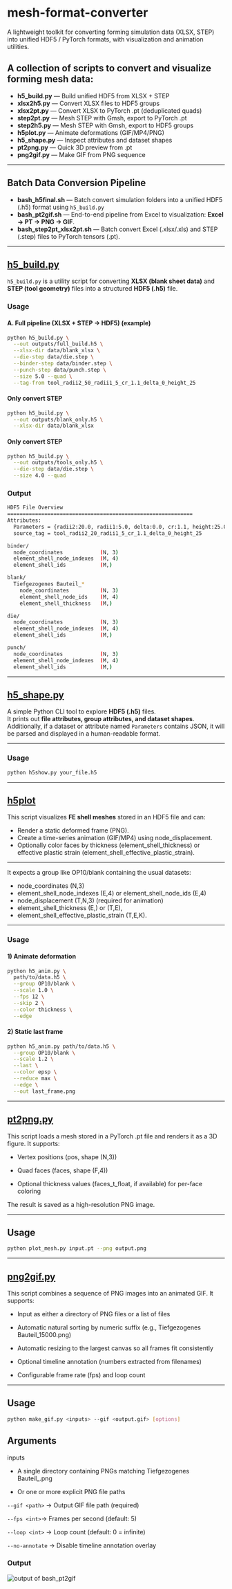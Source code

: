 # mesh-format-converter
A lightweight toolkit for converting forming simulation data (XLSX, STEP) into unified HDF5 / PyTorch formats, with visualization and animation utilities.


## A collection of scripts to convert and visualize forming mesh data:
- **h5_build.py** — Build unified HDF5 from XLSX + STEP
- **xlsx2h5.py** — Convert XLSX files to HDF5 groups
- **xlsx2pt.py** — Convert XLSX to PyTorch .pt (deduplicated quads)
- **step2pt.py** — Mesh STEP with Gmsh, export to PyTorch .pt
- **step2h5.py** — Mesh STEP with Gmsh, export to HDF5 groups
- **h5plot.py** — Animate deformations (GIF/MP4/PNG)
- **h5_shape.py** — Inspect attributes and dataset shapes
- **pt2png.py** — Quick 3D preview from .pt
- **png2gif.py** — Make GIF from PNG sequence
---
## Batch Data Conversion Pipeline
- **bash_h5final.sh** — Batch convert simulation folders into a unified HDF5 (.h5) format using `h5_build.py`
- **bash_pt2gif.sh** — End-to-end pipeline from Excel to visualization:
**Excel → PT → PNG → GIF**.
- **bash_step2pt_xlsx2pt.sh** — Batch convert Excel (.xlsx/.xls) and STEP (.step) files to PyTorch tensors (.pt).
---
## [h5_build.py](/src/h5_build.py)

`h5_build.py` is a utility script for converting **XLSX (blank sheet data)** and **STEP (tool geometry)** files into a structured **HDF5 (.h5)** file.
### Usage
#### A. Full pipeline (XLSX + STEP → HDF5) (example)
```bash
python h5_build.py \
  --out outputs/full_build.h5 \
  --xlsx-dir data/blank_xlsx \
  --die-step data/die.step \
  --binder-step data/binder.step \
  --punch-step data/punch.step \
  --size 5.0 --quad \
  --tag-from tool_radii2_50_radii1_5_cr_1.1_delta_0_height_25
```
#### Only convert STEP
```bash
python h5_build.py \
  --out outputs/blank_only.h5 \
  --xlsx-dir data/blank_xlsx
  ```

#### Only convert STEP
```bash
python h5_build.py \
  --out outputs/tools_only.h5 \
  --die-step data/die.step \
  --size 4.0 --quad
  ```
### Output
```bash
HDF5 File Overview
============================================================
Attributes:
  Parameters = {radii2:20.0, radii1:5.0, delta:0.0, cr:1.1, height:25.0}
  source_tag = tool_radii2_20_radii1_5_cr_1.1_delta_0_height_25

binder/
  node_coordinates            (N, 3)
  element_shell_node_indexes  (M, 4)
  element_shell_ids           (M,)

blank/
  Tiefgezogenes Bauteil_*     
    node_coordinates          (N, 3)
    element_shell_node_ids    (M, 4)
    element_shell_thickness   (M,)

die/
  node_coordinates            (N, 3)
  element_shell_node_indexes  (M, 4)
  element_shell_ids           (M,)

punch/
  node_coordinates            (N, 3)
  element_shell_node_indexes  (M, 4)
  element_shell_ids           (M,)

```
---

## [h5_shape.py](/src/h5_shape)

A simple Python CLI tool to explore **HDF5 (.h5)** files.  
It prints out **file attributes, group attributes, and dataset shapes**.  
Additionally, if a dataset or attribute named `Parameters` contains JSON, it will be parsed and displayed in a human-readable format.

---
### Usage
``` bash
python h5show.py your_file.h5
```
---

## [h5plot](/src/h5plot.py)

This script visualizes **FE shell meshes** stored in an HDF5 file and can:

- Render a static deformed frame (PNG).
- Create a time-series animation (GIF/MP4) using node_displacement.
- Optionally color faces by thickness (element_shell_thickness) or effective plastic strain (element_shell_effective_plastic_strain).
---
It expects a group like OP10/blank containing the usual datasets:

- node_coordinates (N,3)
- element_shell_node_indexes (E,4) or element_shell_node_ids (E,4)
- node_displacement (T,N,3) (required for animation)
-  element_shell_thickness (E,) or (T,E),
- element_shell_effective_plastic_strain (T,E,K).
---
### Usage
#### 1) Animate deformation
```bash 
python h5_anim.py \
  path/to/data.h5 \
  --group OP10/blank \
  --scale 1.0 \
  --fps 12 \
  --skip 2 \
  --color thickness \
  --edge
  ```
#### 2) Static last frame
```bash
python h5_anim.py path/to/data.h5 \
  --group OP10/blank \
  --scale 1.2 \
  --last \
  --color epsp \
  --reduce max \
  --edge \
  --out last_frame.png
  ```
---
## [pt2png.py](/src/pt2png.py)
This script loads a mesh stored in a PyTorch .pt file and renders it as a 3D figure.
It supports:

- Vertex positions (pos, shape (N,3))

- Quad faces (faces, shape (F,4))

- Optional thickness values (faces_t_float, if available) for per-face coloring

The result is saved as a high-resolution PNG image.

---

Usage 
---
```bash
python plot_mesh.py input.pt --png output.png
```
---
## [png2gif.py](/src/png2gif.py)
This script combines a sequence of PNG images into an animated GIF.
It supports:

- Input as either a directory of PNG files or a list of files

- Automatic natural sorting by numeric suffix (e.g., Tiefgezogenes Bauteil_15000.png)

- Automatic resizing to the largest canvas so all frames fit consistently

- Optional timeline annotation (numbers extracted from filenames)

- Configurable frame rate (fps) and loop count
---

Usage 
---
```bash
python make_gif.py <inputs> --gif <output.gif> [options]
```

Arguments
---
inputs

- A single directory containing PNGs matching Tiefgezogenes Bauteil_<number>.png

- Or one or more explicit PNG file paths

`--gif <path>` → Output GIF file path (required)

`--fps <int>`→ Frames per second (default: 5)

`--loop <int>` → Loop count (default: 0 = infinite)

`--no-annotate` → Disable timeline annotation overlay

### Output
![output of bash_pt2gif](/outputs/animation.gif)
